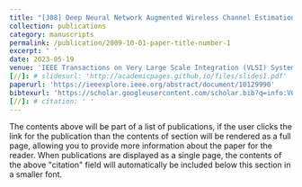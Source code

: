 ```yaml
---
title: "[J08] Deep Neural Network Augmented Wireless Channel Estimation for Preamble-Based OFDM PHY on Zynq System on Chip"
collection: publications
category: manuscripts
permalink: /publication/2009-10-01-paper-title-number-1
excerpt: ' '
date: 2023-05-19
venue: 'IEEE Transactions on Very Large Scale Integration (VLSI) Systems'
[//]: # slidesurl: 'http://academicpages.github.io/files/slides1.pdf'
paperurl: 'https://ieeexplore.ieee.org/abstract/document/10129990'
bibtexurl: 'https://scholar.googleusercontent.com/scholar.bib?q=info:V0J5o_xP5eAJ:scholar.google.com/&output=citation&scisdr=CgL1daADENKYq2n1Qvw:AAZF9b8AAAAAaKrzWvxb6cyHBsMr5DTIMRQ50R8&scisig=AAZF9b8AAAAAaKrzWukl_l0YlhW2ofbId2LiK4U&scisf=4&ct=citation&cd=-1&hl=en&scfhb=1'
[//]: # citation: ' '
---
```

The contents above will be part of a list of publications, if the user clicks the link for the publication than the contents of section will be rendered as a full page, allowing you to provide more information about the paper for the reader. When publications are displayed as a single page, the contents of the above "citation" field will automatically be included below this section in a smaller font.

